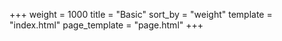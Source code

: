 +++
weight = 1000
title = "Basic"
sort_by = "weight"
template = "index.html"
page_template = "page.html"
+++
